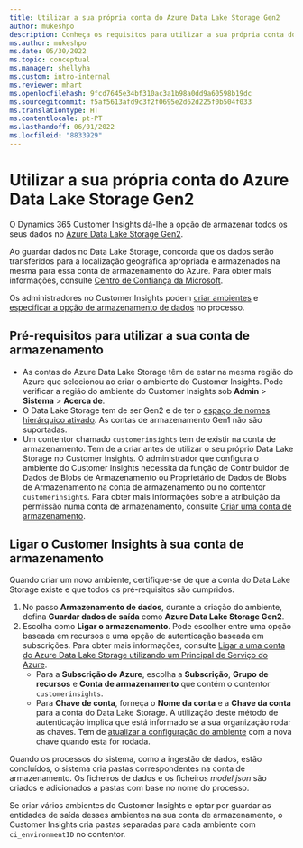 ```yaml
---
title: Utilizar a sua própria conta do Azure Data Lake Storage Gen2
author: mukeshpo
description: Conheça os requisitos para utilizar a sua própria conta do Azure Data Lake Storage para armazenar dados do Customer Insights.
ms.author: mukeshpo
ms.date: 05/30/2022
ms.topic: conceptual
ms.manager: shellyha
ms.custom: intro-internal
ms.reviewer: mhart
ms.openlocfilehash: 9fcd7645e34bf310ac3a1b98a0dd9a60598b19dc
ms.sourcegitcommit: f5af5613afd9c3f2f0695e2d62d225f0b504f033
ms.translationtype: HT
ms.contentlocale: pt-PT
ms.lasthandoff: 06/01/2022
ms.locfileid: "8833929"
---
```

# <a name="use-your-own-azure-data-lake-storage-gen2-account"></a>Utilizar a sua própria conta do Azure Data Lake Storage Gen2

O Dynamics 365 Customer Insights dá-lhe a opção de armazenar todos os seus dados no [Azure Data Lake Storage Gen2](/azure/storage/blobs/data-lake-storage-introduction).

Ao guardar dados no Data Lake Storage, concorda que os dados serão transferidos para a localização geográfica apropriada e armazenados na mesma para essa conta de armazenamento do Azure. Para obter mais informações, consulte [Centro de Confiança da Microsoft](https://www.microsoft.com/trust-center).

Os administradores no Customer Insights podem [criar ambientes](create-environment.md) e [especificar a opção de armazenamento de dados](create-environment.md#step-2-configure-data-storage) no processo.

## <a name="prerequisites-to-use-your-storage-account"></a>Pré-requisitos para utilizar a sua conta de armazenamento

- As contas do Azure Data Lake Storage têm de estar na mesma região do Azure que selecionou ao criar o ambiente do Customer Insights. Pode verificar a região do ambiente do Customer Insights sob **Admin** > **Sistema** > **Acerca de**.
- O Data Lake Storage tem de ser Gen2 e de ter o [espaço de nomes hierárquico ativado](/azure/storage/blobs/create-data-lake-storage-account). As contas de armazenamento Gen1 não são suportadas.
- Um contentor chamado `customerinsights` tem de existir na conta de armazenamento. Tem de a criar antes de utilizar o seu próprio Data Lake Storage no Customer Insights. O administrador que configura o ambiente do Customer Insights necessita da função de Contribuidor de Dados de Blobs de Armazenamento ou Proprietário de Dados de Blobs de Armazenamento na conta de armazenamento ou no contentor `customerinsights`. Para obter mais informações sobre a atribuição da permissão numa conta de armazenamento, consulte [Criar uma conta de armazenamento](/azure/storage/common/storage-account-create?toc=%2Fazure%2Fstorage%2Fblobs%2Ftoc.json&tabs=azure-portal).

## <a name="connect-customer-insights-with-your-storage-account"></a>Ligar o Customer Insights à sua conta de armazenamento

Quando criar um novo ambiente, certifique-se de que a conta do Data Lake Storage existe e que todos os pré-requisitos são cumpridos.

1. No passo **Armazenamento de dados**, durante a criação do ambiente, defina **Guardar dados de saída** como **Azure Data Lake Storage Gen2**.
1. Escolha como **Ligar o armazenamento**. Pode escolher entre uma opção baseada em recursos e uma opção de autenticação baseada em subscrições. Para obter mais informações, consulte [Ligar a uma conta do Azure Data Lake Storage utilizando um Principal de Serviço do Azure](connect-service-principal.md).
   - Para a **Subscrição do Azure**, escolha a **Subscrição**, **Grupo de recursos** e **Conta de armazenamento** que contém o contentor `customerinsights`.
   - Para **Chave de conta**, forneça o **Nome da conta** e a **Chave da conta** para a conta do Data Lake Storage. A utilização deste método de autenticação implica que está informado se a sua organização rodar as chaves. Tem de [atualizar a configuração do ambiente](manage-environments.md#edit-an-existing-environment) com a nova chave quando esta for rodada.

Quando os processos do sistema, como a ingestão de dados, estão concluídos, o sistema cria pastas correspondentes na conta de armazenamento. Os ficheiros de dados e os ficheiros *model.json* são criados e adicionados a pastas com base no nome do processo.

Se criar vários ambientes do Customer Insights e optar por guardar as entidades de saída desses ambientes na sua conta de armazenamento, o Customer Insights cria pastas separadas para cada ambiente com `ci_environmentID` no contentor.
